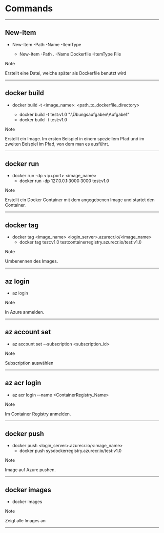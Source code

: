# Commands
***
## New-Item
- New-Item -Path <Pfad> -Name <Dateiname> -ItemType <Dateityp>
    - New-Item -Path . -Name Dockerfile -ItemType File
>[!NOTE]
>Erstellt eine Datei, welche später als Dockerfile benutzt wird
***
## docker build
- docker build -t <image_name>:<tag> <path_to_dockerfile_directory>
    - docker build -t test:v1.0 ".\Übungsaufgaben\Aufgabe1"
    - docker build -t test:v1.0
>[!NOTE]
>Erstellt ein Image. Im ersten Beispiel in einem speziellem Pfad und im zweiten Beispiel im Pfad, von dem man es ausführt.
***
## docker run
- docker run -dp <ip+port> <image_name>
    - docker run -dp 127.0.0.1:3000:3000 test:v1.0
>[!NOTE]
>Erstellt ein Docker Container mit dem angegebenen Image und startet den Container.
***
## docker tag
- docker tag <image_name> <login_server>.azurecr.io/<image_name>
    - docker tag test:v1.0 testcontainerregistry.azurecr.io/test:v1.0
>[!NOTE]
>Umbenennen des Images.
***
## az login
- az login
>[!NOTE]
>In Azure anmelden.
***
## az account set
- az account set --subscription <subscription_id>
>[!NOTE]
>Subscription auswählen
***
## az acr login
- az acr login --name <ContainerRegistry_Name>
>[!NOTE]
>Im Container Registry anmelden.
***
## docker push
- docker push <login_server>.azurecr.io/<image_name>
    - docker push sysdockerregistry.azurecr.io/test:v1.0
>[!NOTE]
>Image auf Azure pushen.
***
## docker images
- docker images
>[!NOTE]
>Zeigt alle Images an
***
